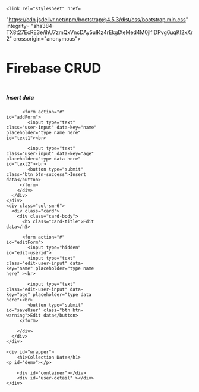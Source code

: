 <!DOCTYPE html>
<html lang="en">

<head>
	<meta charset="UTF-8">
	<title>HTML Firebase CRUD</title>
	<script src=
"https://ajax.googleapis.com/ajax/libs/jquery/3.5.1/jquery.min.js">
	</script>

	<link rel="stylesheet" href=
"https://cdn.jsdelivr.net/npm/bootstrap@4.5.3/dist/css/bootstrap.min.css"
		integrity=
"sha384-TX8t27EcRE3e/ihU7zmQxVncDAy5uIKz4rEkgIXeMed4M0jlfIDPvg6uqKI2xXr2"
		crossorigin="anonymous">
</head>
<style>
h1{
  font-size: 35px;
}
li{
  font-size: 20px;
  font-weight: bold;
  margin-bottom: 8px;
  cursor: pointer;
  list-style: none;
  color: rgb(0, 0, 0);
  counter-increment: number;
}
li:before{
  content: counter(number) ". ";
}
p:last-child{
  color: #a00;
}
#user-detail{
  background: #eee;
  color: #555;
  font-weight: bold;
  display: inline-block;
  padding: 5px 155px 0 10px;
  font-size: 15px;
  margin-top: 25px;
}
li button{
  margin: 0px 10px;
}

#addForm,#editForm{
  margin-bottom: 20px;
}
input{
  margin: 5px 0px;
  padding: 8px;
}
</style>

<body>

<div class="jumbotron text-center">
  <h1>Firebase CRUD</h1>

</div>


<div class="container" style="margin-top: 50px;
	width: 50%; height:auto;">
<div class="row">
	<div class="col-sm-6">
	  <div class="card">
		<div class="card-body">
		  <h5 class="card-title">Insert data</h5>

		
		  <form action="#" id="addForm">
			<input type="text" class="user-input" data-key="name" placeholder="type name here" id="text1"><br>

			<input type="text" class="user-input" data-key="age" placeholder="type data here" id="text2"><br>
			<button type="submit" class="btn btn-success">Insert data</button>
		 </form>
		</div>
	  </div>
	</div>
	<div class="col-sm-6">
	  <div class="card">
		<div class="card-body">
		  <h5 class="card-title">Edit data</h5>
		 
		  <form action="#" id="editForm">
			<input type="hidden" id="edit-userid">
			<input type="text" class="edit-user-input" data-key="name" placeholder="type name here" ><br>

			<input type="text" class="edit-user-input" data-key="age" placeholder="type data here"><br>
			<button type="submit" id="saveUser" class="btn btn-warning">Edit data</button>
		 </form>
	 
		</div>
	  </div>
	</div>
  </div>
  


	
	<div id="wrapper">
		<h1>Collection Data</h1>
    <p id="demo"></p>

		<div id="container"></div>
		<div id="user-detail" ></div>
	</div>  
</div>  
</div>

  

<script src=
"https://www.gstatic.com/firebasejs/3.7.4/firebase.js">
	</script>
	
<script>



		 // Your web app's Firebase configuration
		 var firebaseConfig = {
		  apiKey: "AIzaSyDIPVDNnd7311xX2v-zuh6B4OzmAjHwinw",
  authDomain: "dottextdb.firebaseapp.com",
  databaseURL: "https://dottextdb-default-rtdb.firebaseio.com",
  projectId: "dottextdb",
  storageBucket: "dottextdb.appspot.com",
  messagingSenderId: "909623431795",
  appId: "1:909623431795:web:614fed070712f5309a5006",
  measurementId: "G-KVDD7GS9PR"
  };
  // Initialize Firebase
  firebase.initializeApp(firebaseConfig);


const dbRef = firebase.database().ref();
const userRef = dbRef.child('users');
const container = document.getElementById("container");

userRef.on("child_added", function(snap){
  let user = snap.val();   // single obj stored in "user"
  
  let $li = document.createElement("li");
  let $delBtn = document.createElement("button");
  $delBtn.className = "btn btn-danger";
  let $editBtn = document.createElement("button");
  $editBtn.className = "btn btn-warning";

  $delBtn.innerHTML = "Delete";
  $delBtn.setAttribute("child-key", snap.key);
  $delBtn.addEventListener('click', deleteUser);
  
  $editBtn.innerHTML = "Edit";
  $editBtn.setAttribute("child-key", snap.key);
  $editBtn.addEventListener("click", editUser);
  
  
  $li.innerHTML = user.name;    // user.name == "bingo" or "hey"
  $li.setAttribute("child-key", snap.key);
  $li.addEventListener("click", userClicked);
  
  container.append($li);
  $li.append($delBtn);
  $li.append($editBtn);
});

function userClicked(e){
  e.preventDefault();
  
  var userID = e.target.getAttribute("child-key");
  const userRef = dbRef.child(`users/${userID}`);
  
  const userDetail = document.getElementById("user-detail");
  userDetail.innerHTML = "";   // empty old data
  
  userRef.on("child_added", function(snap){
    var $p = document.createElement("p");
   
    $p.innerHTML = `${snap.key}: ${snap.val()}`;
    userDetail.append($p);
  })   
}


// add-Users in DataBase

var form = document.getElementById("addForm");
form.addEventListener("submit", addUser);

function addUser(e){
  e.preventDefault();
  
  const  userRef = dbRef.child('users');
  var userInput = document.getElementsByClassName('user-input');
  
  let newUser = {};   // empty obj to store data in it before pushing it to Database
  
  for(var i = 0; i < userInput.length; i++){
    // we run loop to get all input keys and value.
    let key = userInput[i].getAttribute('data-key');
    let value = userInput[i].value;
    
    newUser[key] = value;
  }
  userRef.push(newUser);
}



// Delete User

function deleteUser(e){
  e.preventDefault();
  e.stopPropagation();
  
  var userID = e.target.getAttribute('child-key');
  const userRef = dbRef.child(`users/${userID}`);
  userRef.remove();

  container.textContent = '';
  load();
}


function load(){
  
  const dbRef = firebase.database().ref();
const userRef = dbRef.child('users');
const container = document.getElementById("container");

userRef.on("child_added", function(snap){
  let user = snap.val();   // single obj stored in "user"
  
  let $li = document.createElement("li");
  let $delBtn = document.createElement("button");
  $delBtn.className = "btn btn-danger";
  let $editBtn = document.createElement("button");
  $editBtn.className = "btn btn-warning";


  $delBtn.innerHTML = "Delete";
  $delBtn.setAttribute("child-key", snap.key);
  $delBtn.addEventListener('click', deleteUser);
  
  $editBtn.innerHTML = "Edit";
  $editBtn.setAttribute("child-key", snap.key);
  $editBtn.addEventListener("click", editUser);
  
  
  $li.innerHTML = user.name;    // user.name == "bingo" or "hey"
  $li.setAttribute("child-key", snap.key);
  $li.addEventListener("click", userClicked);
  
  container.append($li);
  $li.append($delBtn);
  $li.append($editBtn);
});

}
//Edit User


function editUser(e){

	console.log(e.target.getAttribute('child-key'));



  e.preventDefault();
  e.stopPropagation();
  
  document.getElementById('edit-userid').value = e.target.getAttribute("child-key"); 
  var userRef = dbRef.child("users/" + e.target.getAttribute("child-key"));
  
  var editInput = document.getElementsByClassName("edit-user-input");
  
  userRef.on("value", function(snap){
    for(var i = 0; i< editInput.length; i++){
      var key  = editInput[i].getAttribute("data-key");
      editInput[i].value = snap.val()[key];
    }
  })
  const saveBtn = document.getElementById("saveUser");
  saveBtn.addEventListener("click",saveUser);
}


// saveData to Db onClick to saveBtn

function saveUser(e){
  e.preventDefault();
  e.stopPropagation();
  
  const userID = document.getElementById("edit-userid").value;
  const userRef = dbRef.child("users/"+userID);
  const editInput  = document.querySelectorAll(".edit-user-input");
  var editedObject = {};

  for(var i = 0; i < editInput.length; i++){
    let key = editInput[i].getAttribute("data-key"); // name,email,age
    let value = editInput[i].value;     // rango, rango@gmail.., 22 etc
    editedObject[key] = value;
  }
  userRef.update(editedObject);  
}


		</script>
		
</body>

</html>
